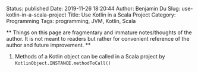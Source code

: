 Status: published
Date: 2019-11-26 18:20:44
Author: Benjamin Du
Slug: use-kotlin-in-a-scala-project
Title: Use Kotlin in a Scala Project
Category: Programming
Tags: programming, JVM, Kotlin, Scala

**
Things on this page are fragmentary and immature notes/thoughts of the author.
It is not meant to readers but rather for convenient reference of the author and future improvement.
**

1. Methods of a Kotlin object can be called in a Scala project by `KotlinObject.INSTANCE.methodToCall()`
